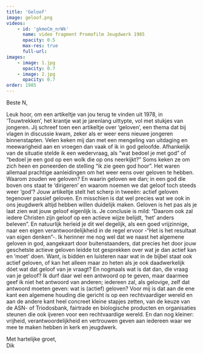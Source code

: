 ```yaml
---
title: 'Geloof'
image: geloof.png
videos:
    - id: 'gkmoCm_nrWk'
      name: video fragment Promofilm Jeugdwerk 1985
      opacity: 0.5
      max-res: true
      full-url: 
images:
    - image: 1.jpg
      opacity: 0.7
    - image: 2.jpg
      opacity: 0.7
order: 1985
---
```


Beste N,

Leuk hoor, om een artikeltje van jou terug te vinden uit 1978, in ‘Touwtrekken’, het krantje wat je jarenlang uittypte, vol met stukjes van jongeren. Jij schreef toen een artikeltje over ‘geloven’, een thema dat bij vlagen in discussie kwam, zeker als er weer eens nieuwe jongeren binnenstapten. Velen keken mij dan met een mengeling van uitdaging en meewarigheid aan en vroegen dan vaak of ik in god geloofde. Afhankelijk van de situatie stelde ik een wedervraag, als “wat bedoel je met god” of “bedoel je een god op een wolk die op ons neerkijkt?” Soms keken ze om zich heen en poneerden de stelling “ik zie geen god hoor”. Het waren allemaal prachtige aanleidingen om het weer eens over geloven te hebben. Waarom zouden we geloven? En waarin geloven we dan; in een god die boven ons staat te ‘dirigeren’ en waarom noemen we dat geloof toch steeds weer ‘god’? Jouw artikeltje stelt het scherp in tweeën: actief geloven tegenover passief geloven. En misschien is dat wel precies wat we ook in ons jeugdwerk altijd hebben willen duidelijk maken. Geloven is het pas als je laat zien wat jouw geloof eigenlijk ìs. Je conclusie is mild: “Daarom ook zal iedere Christen zijn geloof op een actieve wijze belijdt, ‘het’ anders beleven”. En natuurlijk herleid je dit wel degelijk, als een goed vrijzinnige, naar een eigen verantwoordelijkheid in de regel ervoor -“Het is het resultaat van eigen denken”-. Ik herinner me nog wel dat we naast het algemene geloven in god, aangekaart door buitenstaanders, dat precies het door jouw geschetste actieve geloven leidde tot gesprekken over wat je dan actief kan en ’moet’ doen. Want, is bidden en luisteren naar wat in de bijbel staat ook actief geloven, of kan het alleen maar zo heten als je ook daadwerkelijk dóet wat dat geloof van je vraagt? En nogmaals wat is dat dan, die vraag van je geloof? Ik durf daar wel een antwoord op te geven, maar daarmee geef ik niet het antwoord van anderen; iedereen zal, als gelovige, zelf dat antwoord moeten geven: wat is (actief) geloven? Voor mij is dat aan de ene kant een algemene houding die gericht is op een rechtvaardiger wereld en aan de andere kant heel concreet kleine stapjes zetten, van de keuze van de ASN- of Triodosbank, fairtrade en biologische producten en organisaties steunen die ook ijveren voor een rechtvaardige wereld. En dan nog kleiner: vrijheid, verantwoordelijkheid en vertrouwen geven aan iedereen waar we mee te maken hebben in kerk en jeugdwerk.

Met hartelijke groet,<br/>
Dik
